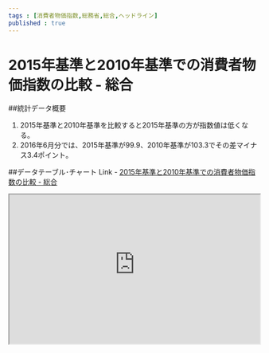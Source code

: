 ```yaml
--- 
tags : [消費者物価指数,総務省,総合,ヘッドライン] 
published : true
---
```

# 2015年基準と2010年基準での消費者物価指数の比較 - 総合
##統計データ概要
1. 2015年基準と2010年基準を比較すると2015年基準の方が指数値は低くなる。
1. 2016年6月分では、2015年基準が99.9、2010年基準が103.3でその差マイナス3.4ポイント。
    

	
##データテーブル･チャート
Link - [ 2015年基準と2010年基準での消費者物価指数の比較 - 総合](
http://knowledgevault.saecanet.com/charts/am-consulting.co.jp-2016-08-12-21-27-12.html
)

<iframe src="
http://knowledgevault.saecanet.com/charts/am-consulting.co.jp-2016-08-12-21-27-12.html
" width="100%" height="300px"></iframe>